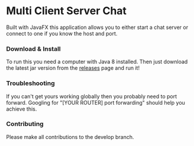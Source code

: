 # Multi Client Server Chat
Built with JavaFX this application allows you to either start a chat server or connect to one if you know the host and port.

 ### Download & Install
 To run this you need a computer with Java 8 installed. Then just download the latest jar version from the [releases](https://github.com/shivampaw/MultiUserChat/releases) page and run it!
 
 ### Troubleshooting
 If you can't get yours working globally then you probably need to port forward. Googling for "[YOUR ROUTER] port forwarding" should help you achieve this.
 
### Contributing
 Please make all contributions to the develop branch.
 
 